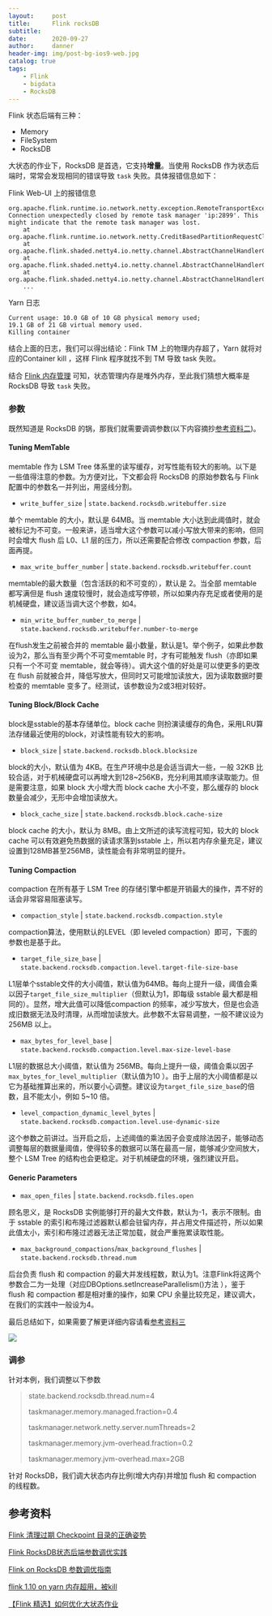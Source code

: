 ```yaml
---
layout:     post
title:      Flink rocksDB
subtitle:   
date:       2020-09-27
author:     danner
header-img: img/post-bg-ios9-web.jpg
catalog: true
tags:
    - Flink
    - bigdata
    - RocksDB
---
```


Flink 状态后端有三种：

- Memory
- FileSystem
- RocksDB

大状态的作业下，RocksDB 是首选，它支持**增量**。当使用 RocksDB 作为状态后端时，常常会发现相同的错误导致 `task` 失败。具体报错信息如下：

Flink Web-UI 上的报错信息

```shell
org.apache.flink.runtime.io.network.netty.exception.RemoteTransportException: Connection unexpectedly closed by remote task manager 'ip:2899'. This might indicate that the remote task manager was lost.
	at org.apache.flink.runtime.io.network.netty.CreditBasedPartitionRequestClientHandler.channelInactive(CreditBasedPartitionRequestClientHandler.java:136)
	at org.apache.flink.shaded.netty4.io.netty.channel.AbstractChannelHandlerContext.invokeChannelInactive(AbstractChannelHandlerContext.java:257)
	at org.apache.flink.shaded.netty4.io.netty.channel.AbstractChannelHandlerContext.invokeChannelInactive(AbstractChannelHandlerContext.java:243)
	at org.apache.flink.shaded.netty4.io.netty.channel.AbstractChannelHandlerContext.fireChannelInactive(AbstractChannelHandlerContext.java:236)
	...
```

Yarn 日志

```shell
Current usage: 10.0 GB of 10 GB physical memory used; 
19.1 GB of 21 GB virtual memory used.
Killing container
```

结合上面的日志，我们可以得出结论：Flink TM 上的物理内存超了，Yarn 就将对应的Container kill ，这样 Flink 程序就找不到 TM 导致 task 失败。

结合 [Flink 内存管理](https://vendanner.github.io/2020/08/25/Flink-%E5%86%85%E5%AD%98%E7%AE%A1%E7%90%86/) 可知，状态管理内存是堆外内存，至此我们猜想大概率是 RocksDB 导致 `task` 失败。

### 参数

既然知道是 RocksDB 的锅，那我们就需要调调参数(以下内容摘抄[参考资料二](https://www.jianshu.com/p/b337b693fb8d))。

#### Tuning MemTable

memtable 作为 LSM Tree 体系里的读写缓存，对写性能有较大的影响。以下是一些值得注意的参数。为方便对比，下文都会将 RocksDB 的原始参数名与 Flink 配置中的参数名一并列出，用竖线分割。

- `write_buffer_size`  \|  `state.backend.rocksdb.writebuffer.size`

单个 memtable 的大小，默认是 64MB。当 memtable 大小达到此阈值时，就会被标记为不可变。一般来讲，适当增大这个参数可以减小写放大带来的影响，但同时会增大 flush 后 L0、L1 层的压力，所以还需要配合修改 compaction 参数，后面再提。

- `max_write_buffer_number`  \|  `state.backend.rocksdb.writebuffer.count`

memtable的最大数量（包含活跃的和不可变的），默认是 2。当全部 memtable 都写满但是 flush 速度较慢时，就会造成写停顿，所以如果内存充足或者使用的是机械硬盘，建议适当调大这个参数，如4。

- `min_write_buffer_number_to_merge`  \|  `state.backend.rocksdb.writebuffer.number-to-merge`

在flush发生之前被合并的 memtable 最小数量，默认是1。举个例子，如果此参数设为2，那么当有至少两个不可变memtable 时，才有可能触发 flush（亦即如果只有一个不可变 memtable，就会等待）。调大这个值的好处是可以使更多的更改在 flush 前就被合并，降低写放大，但同时又可能增加读放大，因为读取数据时要检查的 memtable 变多了。经测试，该参数设为2或3相对较好。

#### Tuning Block/Block Cache

block是sstable的基本存储单位。block cache 则扮演读缓存的角色，采用LRU算法存储最近使用的block，对读性能有较大的影响。

- `block_size`  \|  `state.backend.rocksdb.block.blocksize`

block的大小，默认值为 4KB。在生产环境中总是会适当调大一些，一般 32KB 比较合适，对于机械硬盘可以再增大到128~256KB，充分利用其顺序读取能力。但是需要注意，如果 block 大小增大而 block cache 大小不变，那么缓存的 block 数量会减少，无形中会增加读放大。

- `block_cache_size`  \|  `state.backend.rocksdb.block.cache-size`

block cache 的大小，默认为 8MB。由上文所述的读写流程可知，较大的 block cache 可以有效避免热数据的读请求落到sstable 上，所以若内存余量充足，建议设置到128MB甚至256MB，读性能会有非常明显的提升。

#### Tuning Compaction

compaction 在所有基于 LSM Tree 的存储引擎中都是开销最大的操作，弄不好的话会非常容易阻塞读写。

- `compaction_style`  \|  `state.backend.rocksdb.compaction.style`

compaction算法，使用默认的LEVEL（即 leveled compaction）即可，下面的参数也是基于此。

- `target_file_size_base`  \|  `state.backend.rocksdb.compaction.level.target-file-size-base`

L1层单个sstable文件的大小阈值，默认值为64MB。每向上提升一级，阈值会乘以因子`target_file_size_multiplier`（但默认为1，即每级 sstable 最大都是相同的）。显然，增大此值可以降低compaction 的频率，减少写放大，但是也会造成旧数据无法及时清理，从而增加读放大。此参数不太容易调整，一般不建议设为 256MB 以上。

- `max_bytes_for_level_base`   \|   `state.backend.rocksdb.compaction.level.max-size-level-base`

L1层的数据总大小阈值，默认值为 256MB。每向上提升一级，阈值会乘以因子`max_bytes_for_level_multiplier`（默认值为10 ）。由于上层的大小阈值都是以它为基础推算出来的，所以要小心调整。建议设为`target_file_size_base`的倍数，且不能太小，例如 5~10 倍。

- `level_compaction_dynamic_level_bytes`  \|  `state.backend.rocksdb.compaction.level.use-dynamic-size`

这个参数之前讲过。当开启之后，上述阈值的乘法因子会变成除法因子，能够动态调整每层的数据量阈值，使得较多的数据可以落在最高一层，能够减少空间放大，整个 LSM Tree 的结构也会更稳定。对于机械硬盘的环境，强烈建议开启。

#### Generic Parameters

- `max_open_files`  \|  `state.backend.rocksdb.files.open`

顾名思义，是 RocksDB 实例能够打开的最大文件数，默认为-1，表示不限制。由于 sstable 的索引和布隆过滤器默认都会驻留内存，并占用文件描述符，所以如果此值太小，索引和布隆过滤器无法正常加载，就会严重拖累读取性能。

- `max_background_compactions`/`max_background_flushes`  \|  `state.backend.rocksdb.thread.num`

后台负责 flush 和 compaction 的最大并发线程数，默认为1。注意Flink将这两个参数合二为一处理（对应DBOptions.setIncreaseParallelism()方法 ），鉴于 flush 和 compaction 都是相对重的操作，如果 CPU 余量比较充足，建议调大，在我们的实践中一般设为4。

最后总结如下，如果需要了解更详细内容请看[参考资料三](https://cloud.tencent.com/developer/article/1592441)

![](https://vendanner.github.io/img/Flink/Flink_RocksDB_Param.png)

### 调参

针对本例，我们调整以下参数

> state.backend.rocksdb.thread.num=4
>
> taskmanager.memory.managed.fraction=0.4
>
> taskmanager.network.netty.server.numThreads=2 
>
> taskmanager.memory.jvm-overhead.fraction=0.2
>
> taskmanager.memory.jvm-overhead.max=2GB

针对 RocksDB，我们调大状态内存比例(增大内存)并增加 flush 和 compaction 的线程数。



## 参考资料

[Flink 清理过期 Checkpoint 目录的正确姿势](https://mp.weixin.qq.com/s/oh53V_IQwgrD_GPRht1F5A)

[Flink RocksDB状态后端参数调优实践](https://www.jianshu.com/p/b337b693fb8d)

[Flink on RocksDB 参数调优指南](https://cloud.tencent.com/developer/article/1592441)

[flink 1.10 on yarn 内存超用，被kill](http://apache-flink.147419.n8.nabble.com/flink-1-10-on-yarn-kill-td4059.html)

[【Flink 精选】如何优化大状态作业](https://mp.weixin.qq.com/s/f-Y_R0vMDX3AGB--6yijmg)